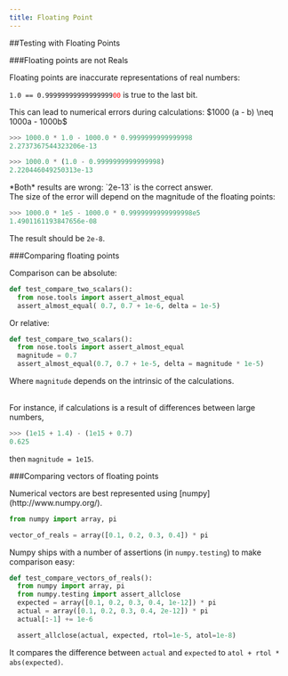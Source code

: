 ```yaml
---
title: Floating Point
---
```


##Testing with Floating Points

###Floating points are not Reals

<div align="left">
Floating points are inaccurate representations of real numbers:

`1.0 == 0.99999999999999999`<code style="color:red">00</code> is true to the last bit.

<div class="fragment roll-in">
This can lead to numerical errors during calculations: $1000 (a - b) \neq 1000a - 1000b$

``` python
>>> 1000.0 * 1.0 - 1000.0 * 0.9999999999999998
2.2737367544323206e-13

>>> 1000.0 * (1.0 - 0.9999999999999998)
2.220446049250313e-13
```

<div class="fragment fade-in">
*Both* results are wrong: `2e-13` is the correct answer.
</div>
</div>

<div class="fragment roll-in">
The size of the error will depend on the magnitude of the floating points:

``` python
>>> 1000.0 * 1e5 - 1000.0 * 0.9999999999999998e5
1.4901161193847656e-08
```
The result should be `2e-8`.
</div>


###Comparing floating points

<div align="left">
Comparison can be absolute:

``` python
def test_compare_two_scalars():
  from nose.tools import assert_almost_equal
  assert_almost_equal( 0.7, 0.7 + 1e-6, delta = 1e-5)
```

<div class="fragment roll-in">
Or relative:

``` python
def test_compare_two_scalars():
  from nose.tools import assert_almost_equal
  magnitude = 0.7
  assert_almost_equal(0.7, 0.7 + 1e-5, delta = magnitude * 1e-5)
```
Where `magnitude` depends on the intrinsic of the calculations.
</div>

<div class="fragment roll-in">
<br>
For instance, if calculations is a result of differences between large numbers,

``` python
>>> (1e15 + 1.4) - (1e15 + 0.7)
0.625
```

then `magnitude = 1e15`.
</div>

</div>


###Comparing vectors of floating points

<div align="left">
Numerical vectors are best represented using [numpy](http://www.numpy.org/).

``` python
from numpy import array, pi

vector_of_reals = array([0.1, 0.2, 0.3, 0.4]) * pi
```


Numpy ships with a number of assertions (in ``numpy.testing``) to make
comparison easy:

``` python
def test_compare_vectors_of_reals():
  from numpy import array, pi
  from numpy.testing import assert_allclose
  expected = array([0.1, 0.2, 0.3, 0.4, 1e-12]) * pi
  actual = array([0.1, 0.2, 0.3, 0.4, 2e-12]) * pi
  actual[:-1] += 1e-6

  assert_allclose(actual, expected, rtol=1e-5, atol=1e-8)
```

It compares the difference between `actual` and `expected` to ``atol + rtol * abs(expected)``.
</div>
